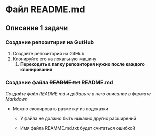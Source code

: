 # Файл README.md

## Описание 1 задачи

### Создание репозитирия на GutHub

1. Создайте репозиторий на GitHub
1. Клонируйте его на локальную машину
    1. **Переходить в папку репозитория нужно после каждого клонирования**
    
### Создание файла ~~README.txt~~ README.md

*Создайте файл README.md и добавьте в него описание в формате Markdown*

* Можно скопировать разметку из подсказки

    * У файла не должно быть никаких других расширений

    * Имя файла REAMME.md.txt будет считаться ошибкой
